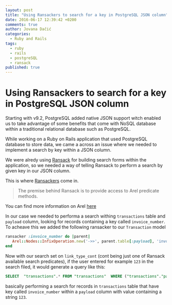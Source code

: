 ```yaml
---
layout: post
title: "Using Ransackers to search for a key in PostgreSQL JSON column"
date: 2016-06-17 12:39:42 +0200
comments: true
author: Jovana Dačić
categories: 
  - Ruby and Rails
tags: 
  - ruby
  - rails
  - postgreSQL
  - ransack
published: true
---
```


Using Ransackers to search for a key in PostgreSQL JSON column
======

Starting with v9.2, PostgreSQL added native JSON support witch enabled us to take advantage of some benefits that come with NoSQL database within a traditional relational database such as PostgreSQL.

While working on a Ruby on Rails application that used PostgreSQL database to store data, we came a across an issue where we needed to implement a search by key within a JSON column.

We were alredy using [Ransack](https://github.com/activerecord-hackery/ransack) for building search forms within the application, so we needed a way of telling Ransack to perform a search by given key in our JSON column. 

This is where [Ransackers](https://github.com/activerecord-hackery/ransack/wiki/using-ransackers) come in. 
>The premise behind Ransack is to provide access to Arel predicate methods.

You can find more information on Arel [here](https://github.com/rails/arel)

In our case we needed to performa a search withing `transactions` table and `payload` column, looking for records containing a key called `invoice_number`. To acheave this we added the following ransacker to our `Transaction` model

```ruby
ransacker :invoice_number do |parent|
   Arel::Nodes::InfixOperation.new('->>', parent.table[:payload], 'invoice_number')
end
```
Now with our search set on `link_type_cont` (cont being just one of Ransack available search predicates), if the user entered for example  `123` in the search filed, it would generate a query like this:

```SQL
SELECT  "transactions".* FROM "transactions"  WHERE ("transactions"."payload" ->> 'invoice_number' ILIKE '%123%')
```

basically performing a search for records in `transactions` table that have key called `invoice_number` within a `payload` column with value containing a string `123`.